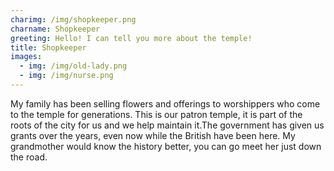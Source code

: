 ```yaml
---
charimg: /img/shopkeeper.png
charname: Shopkeeper
greeting: Hello! I can tell you more about the temple!
title: Shopkeeper
images:
  - img: /img/old-lady.png
  - img: /img/nurse.png
---
```

My family has been selling flowers and offerings to worshippers who come to the temple for generations. This is our patron temple, it is part of the roots of the city for us and we help maintain it.The government has given us grants over the years, even now while the British have been here. My grandmother would know the history better, you can go meet her just down the road.